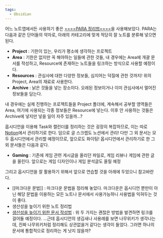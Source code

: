 ```yaml
---
tags:
  - Obsidian
---
```

어느 노트앱에서든 사용하기 좋은 [====PARA 정리법====](https://blog.naver.com/sunandbean/223217948136)을 사용해보았다.
PARA는 다음과 같은 단어들의 약자로, 아래의 카테고리에 맞게 적당히 잘 노트를 분류해 넣으면 된다.

- **Project** : 기한이 있는, 우리가 평소에 생각하는 프로젝트
- **Area** : 기한은 없지만 꼭 해야하는 일들에 관한 것들, 내 경우에는 Area에 개괄 문서를 작성하고, Resource에 존재하는 노트들을 링크하는 방식으로 사용할 예정이다.
- **Resources** : 관심사에 대한 다양한 정보들, 심지어는 덕질에 관한 것까지! 위의 Project, Area의 재료로 사용한다.
- **Archive** : 낡은 것들을 넣는 장소이다. 오래된 정보이거나 이미 관심사에서 멀어진 정보들을 담는다.

내 경우에는 실제 진행하는 프로젝트들을 Project 폴더에, 계속해서 공부할 영역들은 Area, 여기에 사용되는 각종 정보들은 Resource에 넣는다. 이후 안 사용하는 것들은 Archive에 넣지만 넣을 일이 자주 있을까...?

옵시디언을 이용해 Task와 캘린더를 정리하는 것은 굉장히 복잡하므로, 이는 따로 [Notion](https://www.notion.so/keplerisgone/Personal-Page-117cdaf5b86d43b2bc90373e8e4f3f67)에서 관리하기로 한다. 덤으로 글 스크랩도 노션에서 관리!
다만 그 외 문서는 모두 옵시디언에서 관리할 예정이므로, 앞으로도 화이팅!
옵시디언에서 관리하기로 한 그 외 문서들은 다음과 같다.

- **Gaming** : 기존에 게임 관련 게시글을 올리던 파일로, 게임 리뷰나 게임에 관한 글을 올린다. 앞으로는 게임 디자인이나 게임 분석글도 올릴 예정

그리고 옵시디언을 잘 활용하기 위해서 앞으로 연습할 것을 아래에 두었으니 참고바란다.
- [[마크다운 문법]] : 마크다운 문법을 정리해 놓았다. 마크다운은 옵시디언 뿐만이 아닌 해당 문법을 이용하는 모든 노트나 문서에서 사용가능하니 사용법을 익혀두는 것이 좋다.
- 생산성을 높이기 위한 노트 정리법
- [생산성을 높이기 위한 문서 작성법](https://ryanking13.github.io/2021/08/16/writing-a-good-documentation.html) : 위 두 가지는 괜찮은 방법을 발견하면 링크를 걸어둘 예정이다.
...근데 옵시디언의 생김새나 사용례를 보면 나무위키가 생각나는데, 진짜 나무위키처럼 정리해도 상관없을거 같다는 생각이 들었다. 그러면 하나의 문서에 통합적으로 정리하는 게 낫지 않을까?